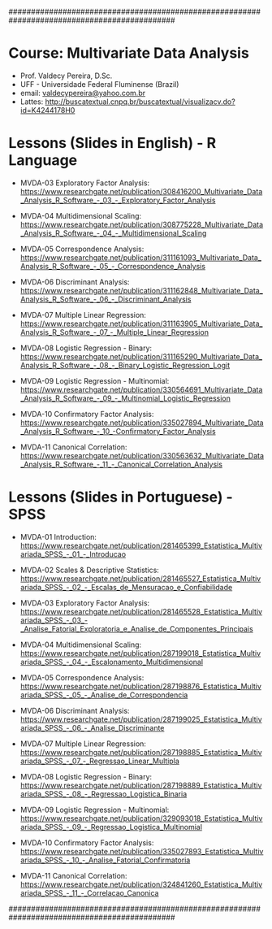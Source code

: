 #############################################################################################
# Course: Multivariate Data Analysis

* Prof. Valdecy Pereira, D.Sc.
* UFF - Universidade Federal Fluminense (Brazil)
* email: valdecypereira@yahoo.com.br
* Lattes: http://buscatextual.cnpq.br/buscatextual/visualizacv.do?id=K4244178H0

# Lessons (Slides in English) - R Language

* MVDA-03 Exploratory Factor Analysis: https://www.researchgate.net/publication/308416200_Multivariate_Data_Analysis_R_Software_-_03_-_Exploratory_Factor_Analysis

* MVDA-04 Multidimensional Scaling: https://www.researchgate.net/publication/308775228_Multivariate_Data_Analysis_R_Software_-_04_-_Multidimensional_Scaling

* MVDA-05 Correspondence Analysis: https://www.researchgate.net/publication/311161093_Multivariate_Data_Analysis_R_Software_-_05_-_Correspondence_Analysis

* MVDA-06 Discriminant Analysis: https://www.researchgate.net/publication/311162848_Multivariate_Data_Analysis_R_Software_-_06_-_Discriminant_Analysis

* MVDA-07 Multiple Linear Regression: https://www.researchgate.net/publication/311163905_Multivariate_Data_Analysis_R_Software_-_07_-_Multiple_Linear_Regression

* MVDA-08 Logistic Regression - Binary: https://www.researchgate.net/publication/311165290_Multivariate_Data_Analysis_R_Software_-_08_-_Binary_Logistic_Regression_Logit

* MVDA-09 Logistic Regression - Multinomial: https://www.researchgate.net/publication/330564691_Multivariate_Data_Analysis_R_Software_-_09_-_Multinomial_Logistic_Regression

* MVDA-10 Confirmatory Factor Analysis: https://www.researchgate.net/publication/335027894_Multivariate_Data_Analysis_R_Software_-_10_-Confirmatory_Factor_Analysis

* MVDA-11 Canonical Correlation: https://www.researchgate.net/publication/330563632_Multivariate_Data_Analysis_R_Software_-_11_-_Canonical_Correlation_Analysis

# Lessons (Slides in Portuguese) - SPSS

* MVDA-01 Introduction: https://www.researchgate.net/publication/281465399_Estatistica_Multivariada_SPSS_-_01_-_Introducao

* MVDA-02 Scales & Descriptive Statistics: https://www.researchgate.net/publication/281465527_Estatistica_Multivariada_SPSS_-_02_-_Escalas_de_Mensuracao_e_Confiabilidade

* MVDA-03 Exploratory Factor Analysis: https://www.researchgate.net/publication/281465528_Estatistica_Multivariada_SPSS_-_03_-_Analise_Fatorial_Exploratoria_e_Analise_de_Componentes_Principais

* MVDA-04 Multidimensional Scaling: https://www.researchgate.net/publication/287199018_Estatistica_Multivariada_SPSS_-_04_-_Escalonamento_Multidimensional

* MVDA-05 Correspondence Analysis: https://www.researchgate.net/publication/287198876_Estatistica_Multivariada_SPSS_-_05_-_Analise_de_Correspondencia

* MVDA-06 Discriminant Analysis: https://www.researchgate.net/publication/287199025_Estatistica_Multivariada_SPSS_-_06_-_Analise_Discriminante

* MVDA-07 Multiple Linear Regression: https://www.researchgate.net/publication/287198885_Estatistica_Multivariada_SPSS_-_07_-_Regressao_Linear_Multipla

* MVDA-08 Logistic Regression - Binary: https://www.researchgate.net/publication/287198889_Estatistica_Multivariada_SPSS_-_08_-_Regressao_Logistica_Binaria

* MVDA-09 Logistic Regression - Multinomial: https://www.researchgate.net/publication/329093018_Estatistica_Multivariada_SPSS_-_09_-_Regressao_Logistica_Multinomial

* MVDA-10 Confirmatory Factor Analysis: https://www.researchgate.net/publication/335027893_Estatistica_Multivariada_SPSS_-_10_-_Analise_Fatorial_Confirmatoria

* MVDA-11 Canonical Correlation: https://www.researchgate.net/publication/324841260_Estatistica_Multivariada_SPSS_-_11_-_Correlacao_Canonica

#############################################################################################
